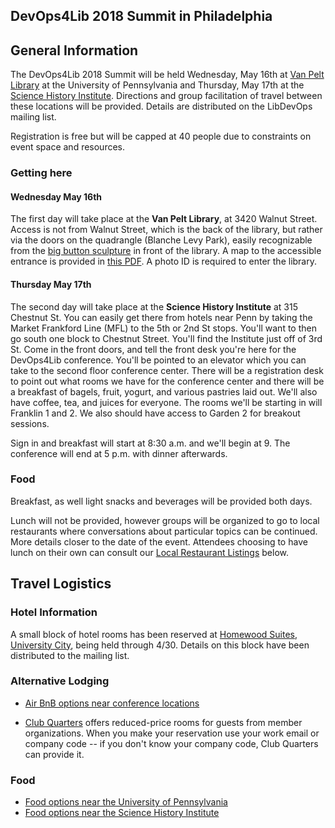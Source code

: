 ## DevOps4Lib 2018 Summit in Philadelphia

## General Information
The  DevOps4Lib 2018 Summit will be held Wednesday, May 16th at [Van Pelt Library](http://www.library.upenn.edu/about/access/vanpelt) at the University of Pennsylvania and Thursday, May 17th at the [Science History Institute](https://www.sciencehistory.org/visit). Directions and group facilitation of travel between these locations will be provided.    Details are distributed on the LibDevOps mailing list.

Registration is free but will be capped at 40 people due to constraints on event space and resources.

### Getting here
#### Wednesday May 16th
The first day will take place at the **Van Pelt Library**, at 3420 Walnut Street. Access is not from Walnut Street, which is the back of the library, but rather via the doors on the quadrangle (Blanche Levy Park), easily recognizable from the [big button sculpture](http://hdl.library.upenn.edu/1017/82076) in front of the library. A map to the accessible entrance is provided in [this PDF](http://www.facilities.upenn.edu/sites/default/files/pennaccess/PA0580L-VanPeltLibrary.pdf).  A photo ID is required to enter the library.

#### Thursday May 17th
The second day will take place at the **Science History Institute** at 315 Chestnut St. You can easily get there from hotels near Penn by taking the Market Frankford Line (MFL) to the 5th or 2nd St stops. You'll want to then go south one block to Chestnut Street. You'll find the Institute just off of 3rd St. Come in the front doors, and tell the front desk you're here for the DevOps4Lib conference. You'll be pointed to an elevator which you can take to the second floor conference center. There will be a registration desk to point out what rooms we have for the conference center and there will be a breakfast of bagels, fruit, yogurt, and various pastries laid out. We'll also have coffee, tea, and juices for everyone. The rooms we'll be starting in will Franklin 1 and 2. We also should have access to Garden 2 for breakout sessions.

Sign in and breakfast will start at 8:30 a.m. and we'll begin at 9. The conference will end at 5 p.m. with dinner afterwards.


### Food
Breakfast, as well light snacks and beverages will be provided both days.

Lunch will not be provided, however groups will be organized to go to local restaurants where conversations about particular topics can be continued. More details closer to the date of the event. Attendees choosing to have lunch on their own can consult our [Local Restaurant Listings](#food) below.


## Travel Logistics

### Hotel Information

A small block of hotel rooms has been reserved at [Homewood Suites, University City](http://homewoodsuites3.hilton.com/en/hotels/pennsylvania/homewood-suites-by-hilton-university-city-philadelphia-pa-PHLUPHW/index.html), being held through 4/30.  Details on this block have been distributed to the mailing list.

### Alternative Lodging
* [Air BnB options near conference locations ](https://www.airbnb.com/s/Philadelphia--PA/homes?refinement_paths%5B%5D=%2Fhomes&checkin=2018-05-15&checkout=2018-05-17&adults=1&children=0&infants=0&guests=2&source=mc_search_bar&allow_override%5B%5D=&room_types%5B%5D=Entire%20home%2Fapt&neighborhood_ids%5B%5D=3082&neighborhood_ids%5B%5D=3083&neighborhood_ids%5B%5D=3087&neighborhood_ids%5B%5D=3086&neighborhood_ids%5B%5D=3085&neighborhood_ids%5B%5D=3281&neighborhood_ids%5B%5D=3100&neighborhood_ids%5B%5D=3108&neighborhood_ids%5B%5D=3106&neighborhood_ids%5B%5D=3233&neighborhood_ids%5B%5D=3101&neighborhood_ids%5B%5D=3099&ne_lat=39.97865739243509&ne_lng=-75.13342201481254&sw_lat=39.932557936142445&sw_lng=-75.18603622684867&search_by_map=true&zoom=14&s_tag=4uYFDiQd)

* [Club Quarters](https://clubquartershotels.com/locations/club-quarters-hotel-philadelphia) offers reduced-price rooms for guests from member organizations. When you make your reservation use your work email or company code -- if you don't know your company code, Club Quarters can provide it.

### Food
* [Food options near the University of Pennsylvania](https://docs.google.com/document/d/1QyyvyatlOMOd3BnwAUjPGuJiVvfNp2kk1cp5Y7UvtoY/edit)
* [Food options near the Science History Institute](https://docs.google.com/document/d/1hObT90V35i37foseLUgJmLEua4r6KqbBY1fCNnFyf4w/edit?usp=sharing)
